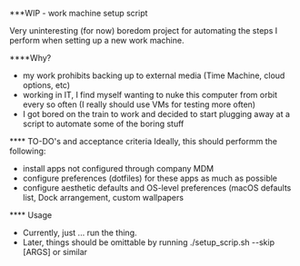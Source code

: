 ***WIP - work machine setup script

Very uninteresting (for now) boredom project for automating the steps I perform when setting up 
a new work machine. 

****Why?
- my work prohibits backing up to external media (Time Machine, cloud options, etc)
- working in IT, I find myself wanting to nuke this computer from orbit every so often (I really 
should use VMs for testing more often)
- I got bored on the train to work and decided to start plugging away at a script to automate 
some of the boring stuff

**** TO-DO's and acceptance criteria
Ideally, this should performm the following:
- install apps not configured through company MDM
- configure preferences (dotfiles) for these apps as much as possible
- configure aesthetic defaults and OS-level preferences (macOS defaults list, Dock arrangement, 
custom wallpapers

**** Usage
- Currently, just ... run the thing. 
- Later, things should be omittable by running ./setup_scrip.sh --skip [ARGS] or similar
